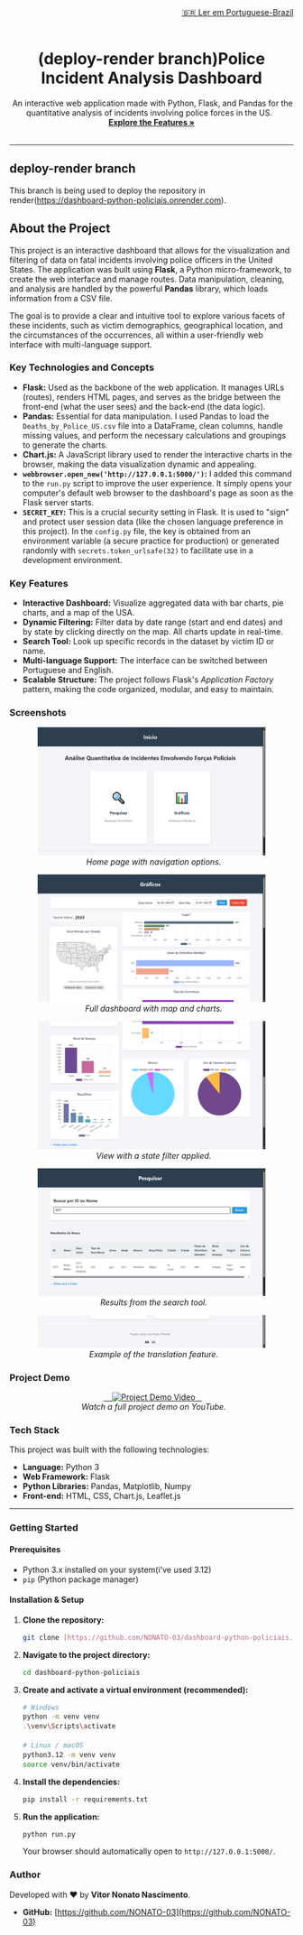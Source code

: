 <div align="right">
    <a href="./README-pt.md">🇧🇷 Ler em Portuguese-Brazil</a>
</div>

<div align="center">
    <h1>(deploy-render branch)Police Incident Analysis Dashboard</h1>
</div>

<p align="center">
 An interactive web application made with Python, Flask, and Pandas for the quantitative analysis of incidents involving police forces in the US.
  <br />
  <a href="#key-features"><strong>Explore the Features »</strong></a>
  <br />
  <br />
</p>

---
## deploy-render branch

This branch is being used to deploy the repository in render(https://dashboard-python-policiais.onrender.com).

## About the Project

This project is an interactive dashboard that allows for the visualization and filtering of data on fatal incidents involving police officers in the United States. The application was built using **Flask**, a Python micro-framework, to create the web interface and manage routes. Data manipulation, cleaning, and analysis are handled by the powerful **Pandas** library, which loads information from a CSV file.

The goal is to provide a clear and intuitive tool to explore various facets of these incidents, such as victim demographics, geographical location, and the circumstances of the occurrences, all within a user-friendly web interface with multi-language support.

### Key Technologies and Concepts

-   **Flask:** Used as the backbone of the web application. It manages URLs (routes), renders HTML pages, and serves as the bridge between the front-end (what the user sees) and the back-end (the data logic).
-   **Pandas:** Essential for data manipulation. I used Pandas to load the `Deaths_by_Police_US.csv` file into a DataFrame, clean columns, handle missing values, and perform the necessary calculations and groupings to generate the charts.
-   **Chart.js:** A JavaScript library used to render the interactive charts in the browser, making the data visualization dynamic and appealing.
-   **`webbrowser.open_new('http://127.0.0.1:5000/')`:** I added this command to the `run.py` script to improve the user experience. It simply opens your computer's default web browser to the dashboard's page as soon as the Flask server starts.
-   **`SECRET_KEY`:** This is a crucial security setting in Flask. It is used to "sign" and protect user session data (like the chosen language preference in this project). In the `config.py` file, the key is obtained from an environment variable (a secure practice for production) or generated randomly with `secrets.token_urlsafe(32)` to facilitate use in a development environment.

<a name="key-features"></a>

### Key Features

-   **Interactive Dashboard:** Visualize aggregated data with bar charts, pie charts, and a map of the USA.
-   **Dynamic Filtering:** Filter data by date range (start and end dates) and by state by clicking directly on the map. All charts update in real-time.
-   **Search Tool:** Look up specific records in the dataset by victim ID or name.
-   **Multi-language Support:** The interface can be switched between Portuguese and English.
-   **Scalable Structure:** The project follows Flask's *Application Factory* pattern, making the code organized, modular, and easy to maintain.

### Screenshots

<p align="center">
  <img src="./screenshots/home.png" alt="Home Page" width="80%">
  <br>
  <em>Home page with navigation options.</em>
</p>

<p align="center">
  <img src="./screenshots/graficos1.png" alt="Main Dashboard" width="80%">
  <br>
  <em>Full dashboard with map and charts.</em>
</p>

<p align="center">
  <img src="./screenshots/graficos2.png" alt="Dashboard with Filter Applied" width="80%">
  <br>
  <em>View with a state filter applied.</em>
</p>

<p align="center">
  <img src="./screenshots/pesquisar.png" alt="Search Tool" width="80%">
  <br>
  <em>Results from the search tool.</em>
</p>

<p align="center">
  <img src="./screenshots/translation.png" alt="Translation" width="80%">
  <br>
  <em>Example of the translation feature.</em>
</p>

### Project Demo

<p align="center">
  <a href="https://youtu.be/1QrPYc78b5M" target="_blank">
    <img src="https://img.youtube.com/vi/1QrPYc78b5M/0.jpg" alt="Project Demo Video" width="80%">
  </a>
  <br>
  <em>Watch a full project demo on YouTube.</em>
</p>

### Tech Stack

This project was built with the following technologies:

-   **Language:** Python 3
-   **Web Framework:** Flask
-   **Python Libraries:** Pandas, Matplotlib, Numpy
-   **Front-end:** HTML, CSS, Chart.js, Leaflet.js

---

### Getting Started

#### Prerequisites

-   Python 3.x installed on your system(i've used 3.12)
-   `pip` (Python package manager)

#### Installation & Setup

1.  **Clone the repository:**
    ```sh
    git clone [https://github.com/NONATO-03/dashboard-python-policiais.git](https://github.com/NONATO-03/dashboard-python-policiais.git)
    ```
2.  **Navigate to the project directory:**
    ```sh
    cd dashboard-python-policiais
    ```
3.  **Create and activate a virtual environment (recommended):**
    ```sh
    # Windows
    python -m venv venv
    .\venv\Scripts\activate

    # Linux / macOS
    python3.12 -m venv venv
    source venv/bin/activate
    ```
4.  **Install the dependencies:**
    ```sh
    pip install -r requirements.txt
    ```
5.  **Run the application:**
    ```sh
    python run.py
    ```
    Your browser should automatically open to `http://127.0.0.1:5000/`.

### Author

Developed with ❤️ by **Vitor Nonato Nascimento**.

-   **GitHub:** [https://github.com/NONATO-03](https://github.com/NONATO-03)
